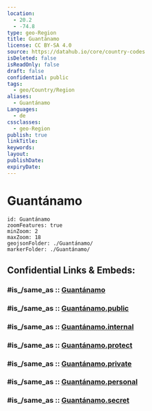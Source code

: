 ```yaml
---
location:
  - 20.2
  - -74.8
type: geo-Region
title: Guantánamo
license: CC BY-SA 4.0
source: https://datahub.io/core/country-codes
isDeleted: false
isReadOnly: false
draft: false
confidential: public
tags:
  - geo/Country/Region
aliases:
  - Guantánamo
Languages:
  - de
cssclasses:
  - geo-Region
publish: true
linkTitle:
keywords:
layout:
publishDate:
expiryDate:
---
```


# Guantánamo

```leaflet
id: Guantánamo
zoomFeatures: true 
minZoom: 2 
maxZoom: 18
geojsonFolder: ./Guantánamo/
markerFolder: ./Guantánamo/
```


## Confidential Links & Embeds: 

### #is_/same_as :: [Guantánamo](/_Standards/Earth/Continent/America~Caribbean/Cuba/provinces~Cuba/Guantánamo.md) 

### #is_/same_as :: [Guantánamo.public](/_public/Earth/Continent/America~Caribbean/Cuba/provinces~Cuba/Guantánamo.public.md) 

### #is_/same_as :: [Guantánamo.internal](/_internal/Earth/Continent/America~Caribbean/Cuba/provinces~Cuba/Guantánamo.internal.md) 

### #is_/same_as :: [Guantánamo.protect](/_protect/Earth/Continent/America~Caribbean/Cuba/provinces~Cuba/Guantánamo.protect.md) 

### #is_/same_as :: [Guantánamo.private](/_private/Earth/Continent/America~Caribbean/Cuba/provinces~Cuba/Guantánamo.private.md) 

### #is_/same_as :: [Guantánamo.personal](/_personal/Earth/Continent/America~Caribbean/Cuba/provinces~Cuba/Guantánamo.personal.md) 

### #is_/same_as :: [Guantánamo.secret](/_secret/Earth/Continent/America~Caribbean/Cuba/provinces~Cuba/Guantánamo.secret.md)

